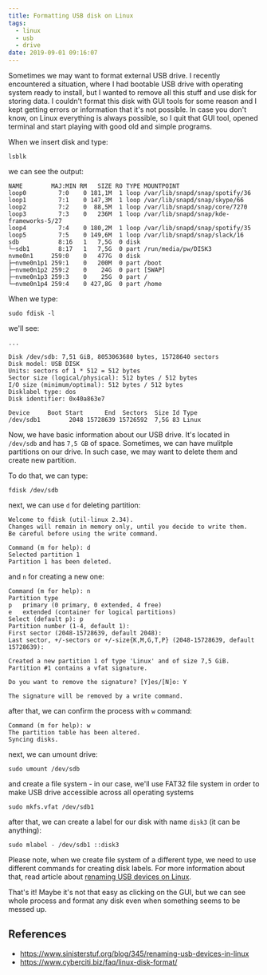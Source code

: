 ```yaml
---
title: Formatting USB disk on Linux
tags:
  - linux
  - usb
  - drive
date: 2019-09-01 09:16:07
---
```



Sometimes we may want to format external USB drive. I recently encountered a situation, where I had bootable USB drive with operating system ready to install, but I wanted to remove all this stuff and use disk for storing data. I couldn't format this disk with GUI tools for some reason and I kept getting errors or information that it's not possible. In case you don't know, on Linux everything is always possible, so I quit that GUI tool, opened terminal and start playing with good old and simple programs.

When we insert disk and type:

```
lsblk
```

we can see the output:

```
NAME        MAJ:MIN RM   SIZE RO TYPE MOUNTPOINT
loop0         7:0    0 181,1M  1 loop /var/lib/snapd/snap/spotify/36
loop1         7:1    0 147,3M  1 loop /var/lib/snapd/snap/skype/66
loop2         7:2    0  88,5M  1 loop /var/lib/snapd/snap/core/7270
loop3         7:3    0   236M  1 loop /var/lib/snapd/snap/kde-frameworks-5/27
loop4         7:4    0 180,2M  1 loop /var/lib/snapd/snap/spotify/35
loop5         7:5    0 149,6M  1 loop /var/lib/snapd/snap/slack/16
sdb           8:16   1   7,5G  0 disk
└─sdb1        8:17   1   7,5G  0 part /run/media/pw/DISK3
nvme0n1     259:0    0   477G  0 disk
├─nvme0n1p1 259:1    0   200M  0 part /boot
├─nvme0n1p2 259:2    0    24G  0 part [SWAP]
├─nvme0n1p3 259:3    0    25G  0 part /
└─nvme0n1p4 259:4    0 427,8G  0 part /home
```

When we type:

```
sudo fdisk -l
```

we'll see:

```
...

Disk /dev/sdb: 7,51 GiB, 8053063680 bytes, 15728640 sectors
Disk model: USB DISK
Units: sectors of 1 * 512 = 512 bytes
Sector size (logical/physical): 512 bytes / 512 bytes
I/O size (minimum/optimal): 512 bytes / 512 bytes
Disklabel type: dos
Disk identifier: 0x40a863e7

Device     Boot Start      End  Sectors  Size Id Type
/dev/sdb1        2048 15728639 15726592  7,5G 83 Linux
```

Now, we have basic information about our USB drive. It's located in `/dev/sdb` and has `7,5 GB` of space.
Sometimes, we can have mulitple partitions on our drive. In such case, we may want to delete them and create new partition.

To do that, we can type:

```
fdisk /dev/sdb
```

next, we can use `d` for deleting partition:

```
Welcome to fdisk (util-linux 2.34).
Changes will remain in memory only, until you decide to write them.
Be careful before using the write command.

Command (m for help): d
Selected partition 1
Partition 1 has been deleted.
```

and `n` for creating a new one:

```
Command (m for help): n
Partition type
p   primary (0 primary, 0 extended, 4 free)
e   extended (container for logical partitions)
Select (default p): p
Partition number (1-4, default 1):
First sector (2048-15728639, default 2048):
Last sector, +/-sectors or +/-size{K,M,G,T,P} (2048-15728639, default 15728639):

Created a new partition 1 of type 'Linux' and of size 7,5 GiB.
Partition #1 contains a vfat signature.

Do you want to remove the signature? [Y]es/[N]o: Y

The signature will be removed by a write command.
```

after that, we can confirm the process with `w` command:

```
Command (m for help): w
The partition table has been altered.
Syncing disks.
```

next, we can umount drive:

```
sudo umount /dev/sdb
```

and create a file system - in our case, we'll use FAT32 file system in order to make USB drive accessible across all operating systems

```
sudo mkfs.vfat /dev/sdb1
```

after that, we can create a label for our disk with name `disk3` (it can be anything):

```
sudo mlabel - /dev/sdb1 ::disk3
```

Please note, when we create file system of a different type, we need to use different commands for creating disk labels. For more information about that, read article about [renaming USB devices on Linux](https://www.sinisterstuf.org/blog/345/renaming-usb-devices-in-linux).

That's it! Maybe it's not that easy as clicking on the GUI, but we can see whole process and format any disk even when something seems to be messed up.

## References
- https://www.sinisterstuf.org/blog/345/renaming-usb-devices-in-linux
- https://www.cyberciti.biz/faq/linux-disk-format/
